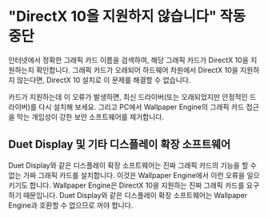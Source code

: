 # "DirectX 10을 지원하지 않습니다" 작동 중단
인터넷에서 정확한 그래픽 카드 이름을 검색하여, 해당 그래픽 카드가 DirectX 10을 지원하는지 확인합니다. 그래픽 카드가 오래되어 하드웨어 차원에서 DirectX 10을 지원하지 않는다면, DirectX 10 설치로 이 문제를 해결할 수 없습니다.

카드가 지원하는데 이 오류가 발생하면, 최신 드라이버(또는 오래되었지만 안정적인 드라이버)를 다시 설치해 보세요. 그리고 PC에서 Wallpaper Engine의 그래픽 카드 접근을 막는 개입성이 강한 보안 소프트웨어를 제거합니다.

## Duet Display 및 기타 디스플레이 확장 소프트웨어
Duet Display와 같은 디스플레이 확장 소프트웨어는 진짜 그래픽 카드의 기능을 할 수 없는 가짜 그래픽 카드를 설치합니다. 이것은 Wallpaper Engine에서 이런 오류을 일으키기도 합니다. Wallpaper Engine은 DirectX 10을 지원하는 진짜 그래픽 카드를 요구하기 때문입니다. Duet Display와 같은 디스플레이 확장 소프트웨어는 Wallpaper Engine과 호환할 수 없으므로 꺼야 합니다.

